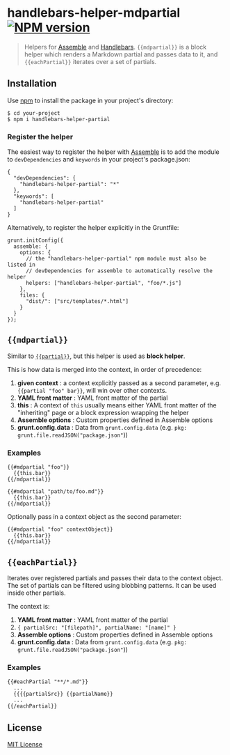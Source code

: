 # handlebars-helper-mdpartial [![NPM version](https://badge.fury.io/js/handlebars-helper-mdpartial.png)](http://badge.fury.io/js/handlebars-helper-mdpartial) 

> Helpers for [Assemble](https://github.com/assemble/assemble) and [Handlebars](http://github.com/wycats/handlebars.js).
> `{{mdpartial}}` is a block helper which renders a Markdown partial and passes data to it, and
> `{{eachPartial}}` iterates over a set of partials.


## Installation
Use [npm](npmjs.org) to install the package in your project's directory: 

```
$ cd your-project
$ npm i handlebars-helper-partial
```

### Register the helper

The easiest way to register the helper with [Assemble](https://github.com/assemble/assemble) is to add the module to `devDependencies` and `keywords` in your project's package.json:

```
{
  "devDependencies": {
    "handlebars-helper-partial": "*"
  },
  "keywords": [
    "handlebars-helper-partial"
  ]
}
```

Alternatively, to register the helper explicitly in the Gruntfile:

```
grunt.initConfig({
  assemble: {
    options: {
      // the "handlebars-helper-partial" npm module must also be listed in
      // devDependencies for assemble to automatically resolve the helper
      helpers: ["handlebars-helper-partial", "foo/*.js"]
    },
    files: {
      "dist/": ["src/templates/*.html"]
    }
  }
});
```

## `{{mdpartial}}`
Similar to [`{{partial}}`](https://github.com/helpers/handlebars-helper-partial), but this helper is used as **block helper**.

This is how data is merged into the context, in order of precedence:

1. **given context**     : a context explicitly passed as a second parameter, e.g. `{{partial "foo" bar}}`, will win over other contexts.
2. **YAML front matter** : YAML front matter of the partial
3. **this**              : A context of `this` usually means either YAML front matter of the "inheriting" page or a block expression wrapping the helper
4. **Assemble options**  : Custom properties defined in Assemble options
5. **grunt.config.data** : Data from `grunt.config.data` (e.g. `pkg: grunt.file.readJSON("package.json"`))

### Examples

```
{{#mdpartial "foo"}}
  {{this.bar}}
{{/mdpartial}}
```
```
{{#mdpartial "path/to/foo.md"}}
  {{this.bar}}
{{/mdpartial}}
```
Optionally pass in a context object as the second parameter:

```
{{#mdpartial "foo" contextObject}}
  {{this.bar}}
{{/mdpartial}}
```

## `{{eachPartial}}`

Iterates over registered partials and passes their data to the context object.
The set of partials can be filtered using blobbing patterns. 
It can be used inside other partials. 

The context is:

1. **YAML front matter** : YAML front matter of the partial
2. `{ partialSrc: "[filepath]", partialName: "[name]" }`
3. **Assemble options**  : Custom properties defined in Assemble options
4. **grunt.config.data** : Data from `grunt.config.data` (e.g. `pkg: grunt.file.readJSON("package.json"`))

### Examples

```
{{#eachPartial "**/*.md"}}
  ...
  {{{{partialSrc}} {{partialName}}
  ...  
{{/eachPartial}}
```

## License
[MIT License](LICENSE)

